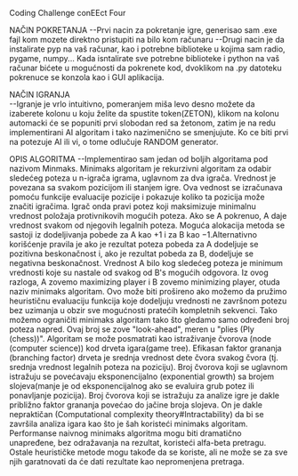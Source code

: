 Coding Challenge
conEEct Four

NAČIN POKRETANJA 
	--Prvi nacin za pokretanje igre, generisao sam .exe fajl kom mozete direktno pristupiti na bilo kom računaru
	--Drugi nacin je da instalirate pyp na vaš računar, kao i potrebne biblioteke u kojima sam radio, pygame, numpy... Kada isntalirate sve potrebne biblioteke i python na vaš računar bićete u mogućnosti da pokrenete kod, dvoklikom na .py datoteku pokrenuce se konzola kao i GUI aplikacija.

NAČIN IGRANJA 	
	--Igranje je vrlo intuitivno, pomeranjem miša levo desno možete da izaberete kolonu u koju želite da spustite token(ZETON), klikom na kolonu automacki će se popuniti prvi slobodan red sa žetonom, zatim je na redu implementirani AI algoritam i tako nazimenično se smenjujute. Ko ce biti prvi na potezuje AI ili vi, o tome odlučuje RANDOM generator.

OPIS ALGORITMA
	--Implementirao sam jedan od boljih algoritama pod nazivom Minmaks. Minimaks algoritam je rekurzivni algoritam za odabir sledećeg poteza u n-igrača igrama, uglavnom za dva igrača. Vrednost je povezana sa svakom pozicijom ili stanjem igre. Ova vednost se izračunava pomoću funkcije evaluacije pozicije i pokazuje koliko ta pozicija može značiti igračima. Igrač onda pravi potez koji maksimizuje minimalnu vrednost položaja protivnikovih mogućih poteza. Ako se A pokrenuo, A daje vrednost svakom od njegovih legalnih poteza.
	Moguća alokacija metoda se sastoji iz dodeljivanja pobede za A kao +1 i za B kao −1.Alternativno korišćenje pravila je ako je rezultat poteza pobeda za A dodeljuje se pozitivna beskonačnost i, ako je rezultat pobeda za B, dodeljuje se negativna beskonačnost. Vrednost A bilo kog sledećeg poteza je minimum vrednosti koje su nastale od svakog od B's mogućih odgovora. Iz ovog razloga, A zovemo maximizing player i B zovemo minimizing player, otuda naziv minimaks algoritam.
	Ovo može biti prošireno ako možemo da pružimo heurističnu evaluaciju funkcija koje dodeljuju vrednosti ne završnom potezu bez uzimanja u obzir sve mogućnosti pratećih kompletnih sekvenci. Tako možemo ograničiti minimaks algoritam tako što gledamo samo određeni broj poteza napred. Ovaj broj se zove "look-ahead", meren u "plies (Ply (chess))". Algoritam se može posmatrati kao istraživanje čvorova (node (computer science)) kod drveta igara(game tree). Efikasan faktor grananja (branching factor) drveta je srednja vrednost dete čvora svakog čvora (tj. srednja vrednost legalnih poteza na poziciju). Broj čvorova koji se uglavnom istražuju se povećavaju eksponencijalno (exponential growth) sa brojem slojeva(manje je od eksponencijalnog ako se evaluira grub potez ili ponavljanje pozicija). Broj čvorova koji se istražuju za analize igre je dakle približno faktor grananja povećao do jačine broja slojeva. On je dakle nepraktičan (Computational complexity theory#Intractability) da bi se završila analiza igara kao što je šah koristeći minimaks algoritam.
	Performanse naivnog minimaks algoritma mogu biti dramatično unapređene, bez odražavanja na rezultat, koristeći alfa-beta pretragu. Ostale heurističke metode mogu takođe da se koriste, ali ne može se za sve njih garatnovati da će dati rezultate kao nepromenjena pretraga.
